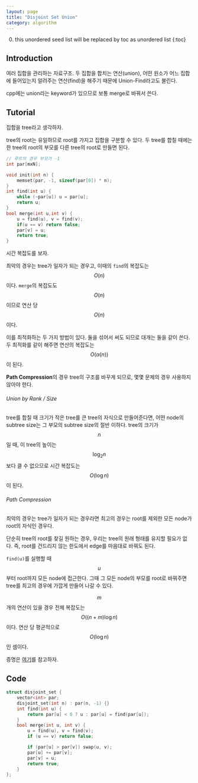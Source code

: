 ```yaml
---
layout: page
title: "Disjoint Set Union"
category: algorithm
---
```


0. this unordered seed list will be replaced by toc as unordered list
{:toc}

## Introduction

여러 집합을 관리하는 자료구조. 두 집합을 합치는 연산(union), 어떤 원소가 어느 집합에 들어있는지 알려주는 연산(find)을 해주기 때문에 Union-Find라고도 불린다.

cpp에는 union라는 keyword가 있으므로 보통 merge로 바꿔서 쓴다.

## Tutorial

집합을 tree라고 생각하자.

tree의 root는 유일하므로 root를 가지고 집합을 구분할 수 있다. 두 tree를 합칠 때에는 한 tree의 root의 부모를 다른 tree의 root로 만들면 된다.

```cpp
// 루트의 경우 부모가 -1
int par[mxN];

void init(int n) {
    memset(par, -1, sizeof(par[0]) * n);
}
int find(int u) {
    while (~par[u]) u = par[u];
    return u;
}
bool merge(int u,int v) {
    u = find(u), v = find(v);
    if(u == v) return false;
    par[v] = u;
    return true;
}
```

시간 복잡도를 보자.

최악의 경우는 tree가 일자가 되는 경우고, 이때의 `find`의 복잡도는 $$O(n)$$이다. `merge`의 복잡도도 $$O(n)$$이므로 연산 당 $$O(n)$$이다.

이를 최적화하는 두 가지 방법이 있다. 둘을 섞어서 써도 되므로 대개는 둘을 같이 쓴다. 두 최적화를 같이 해주면 연산의 복잡도는 $$O(\alpha(n))$$이 된다.

**Path Compression**의 경우 tree의 구조를 바꾸게 되므로, 몇몇 문제의 경우 사용하지 않아야 한다.

###### Union by Rank / Size

tree를 합칠 때 크기가 작은 tree를 큰 tree의 자식으로 만들어준다면, 어떤 node의 subtree size는 그 부모의 subtree size의 절반 이하다. tree의 크기가 $$n$$일 때, 이 tree의 높이는 $$\log_2{n}$$보다 클 수 없으므로 시간 복잡도는 $$O(\log n)$$이 된다.

###### Path Compression

최악의 경우는 tree가 일자가 되는 경우라면 최고의 경우는 root를 제외한 모든 node가 root의 자식인 경우다.

단순히 tree의 root를 찾길 원하는 경우, 우리는 tree의 원래 형태를 유지할 필요가 없다. 즉, root를 건드리지 않는 한도에서 edge를 마음대로 바꿔도 된다.

`find(u)`를 실행할 때 $$u$$부터 root까지 모든 node에 접근한다. 그때 그 모든 node의 부모를 root로 바꿔주면 tree를 최고의 경우에 가깝게 만들어 나갈 수 있다.

$$m$$개의 연산이 있을 경우 전체 복잡도는 $$O((n + m) \log n)$$이다. 연산 당 평균적으로 $$O(\log n)$$인 셈이다.

증명은 [여기](https://cs.stackexchange.com/questions/48649/complexity-of-union-find-with-path-compression-without-rank#:~:text=Wikipedia%20says%20union%20by%20rank,inverse%20of%20the%20Ackerman%20function)를 참고하자.

## Code

```cpp
struct disjoint_set {
    vector<int> par;
    disjoint_set(int n) : par(n, -1) {}
    int find(int u) {
        return par[u] < 0 ? u : par[u] = find(par[u]);
    }
    bool merge(int u, int v) {
        u = find(u), v = find(v);
        if (u == v) return false;

        if (par[u] > par[v]) swap(u, v);
        par[u] += par[v];
        par[v] = u;
        return true;
    }
};
```